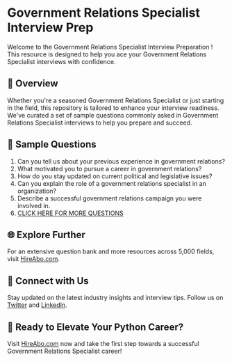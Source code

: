 # Government Relations Specialist Interview Prep

Welcome to the Government Relations Specialist Interview Preparation ! This resource is designed to help you ace your Government Relations Specialist interviews with confidence.

## 🚀 Overview

Whether you're a seasoned Government Relations Specialist or just starting in the field, this repository is tailored to enhance your interview readiness. We've curated a set of sample questions commonly asked in Government Relations Specialist interviews to help you prepare and succeed.

## 📝 Sample Questions

1. Can you tell us about your previous experience in government relations?
2. What motivated you to pursue a career in government relations?
3. How do you stay updated on current political and legislative issues?
4. Can you explain the role of a government relations specialist in an organization?
5. Describe a successful government relations campaign you were involved in.
6. [CLICK HERE FOR MORE QUESTIONS](https://hireabo.com/job/8_1_6/Government%20Relations%20Specialist)

## 🌐 Explore Further

For an extensive question bank and more resources across 5,000 fields, visit [HireAbo.com](https://www.hireabo.com).

## 📱 Connect with Us

Stay updated on the latest industry insights and interview tips. Follow us on [Twitter](https://twitter.com/hireabo) and [LinkedIn](https://www.linkedin.com/in/hire-abo-3609972a8/).

## 🚀 Ready to Elevate Your Python Career?

Visit [HireAbo.com](https://www.hireabo.com) now and take the first step towards a successful Government Relations Specialist career!